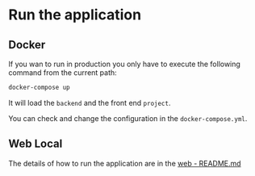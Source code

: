 # Run the application

## Docker

If you wan to run in production you only have to execute the following command from the current path: 
```bash
docker-compose up
```

It will load the `backend` and the front end `project`.

You can check and change the configuration in the `docker-compose.yml`.

## Web Local
The details of how to run the application are in the [web - README.md](./web/README.md) 
